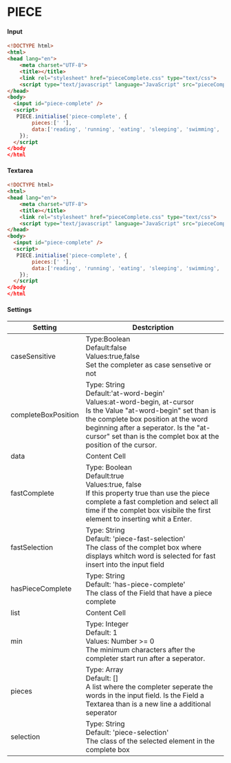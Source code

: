 # PIECE
#### Input
```html
<!DOCTYPE html>
<html>
<head lang="en">
    <meta charset="UTF-8">
    <title></title>
    <link rel="stylesheet" href="pieceComplete.css" type="text/css">
    <script type="text/javascript" language="JavaScript" src="pieceComplete.js"></script>
</head>
<body>
  <input id="piece-complete" />
  <script>
   PIECE.initialise('piece-complete', {
        pieces:[' '],
        data:['reading', 'running', 'eating', 'sleeping', 'swimming', 'writing', 'watching', 'working', 'helping'],
    });
  </script
</body
</html
```
#### Textarea
```html
<!DOCTYPE html>
<html>
<head lang="en">
    <meta charset="UTF-8">
    <title></title>
    <link rel="stylesheet" href="pieceComplete.css" type="text/css">
    <script type="text/javascript" language="JavaScript" src="pieceComplete.js"></script>
</head>
<body>
  <input id="piece-complete" />
  <script>
   PIECE.initialise('piece-complete', {
        pieces:[' '],
        data:['reading', 'running', 'eating', 'sleeping', 'swimming', 'writing', 'watching', 'working', 'helping'],
    });
  </script
</body
</html
```
#### Settings
| Setting  | Destcription |
| ------------- | ------------- |
| caseSensitive  | Type:Boolean <br /> Default:false <br /> Values:true,false <br /> Set the completer as case sensetive or not  |
| completeBoxPosition  | Type: String <br /> Default:'at-word-begin' <br /> Values:at-word-begin, at-cursor <br /> Is the Value "at-word-begin" set than is the complete box position at the word beginning after a seperator. Is the "at-cursor" set than is the complet box at the position of the cursor.   |
| data  | Content Cell  |
| fastComplete  | Type: Boolean <br /> Default:true <br /> Values:true, false <br /> If this property true than use the piece complete a fast completion and select all time if the complet box visibile the first element to inserting whit a Enter.  |
| fastSelection  | Type: String <br /> Default: 'piece-fast-selection' <br /> The class of the complet box where displays whitch word is selected for fast insert into the input field  |
| hasPieceComplete  | Type: String <br /> Default: 'has-piece-complete' <br /> The class of the Field that have a piece complete  |
| list  | Content Cell  |
| min  | Type: Integer <br /> Default: 1 <br /> Values: Number >= 0 <br />The minimum characters after the completer start run after a seperator.   |
| pieces  | Type: Array <br /> Default: [] <br /> A list where the completer seperate the words in the input field. Is the Field a Textarea than is a new line a additional seperator |
| selection  | Type: String <br /> Default: 'piece-selection' <br /> The class of the selected element in the complete box  |

